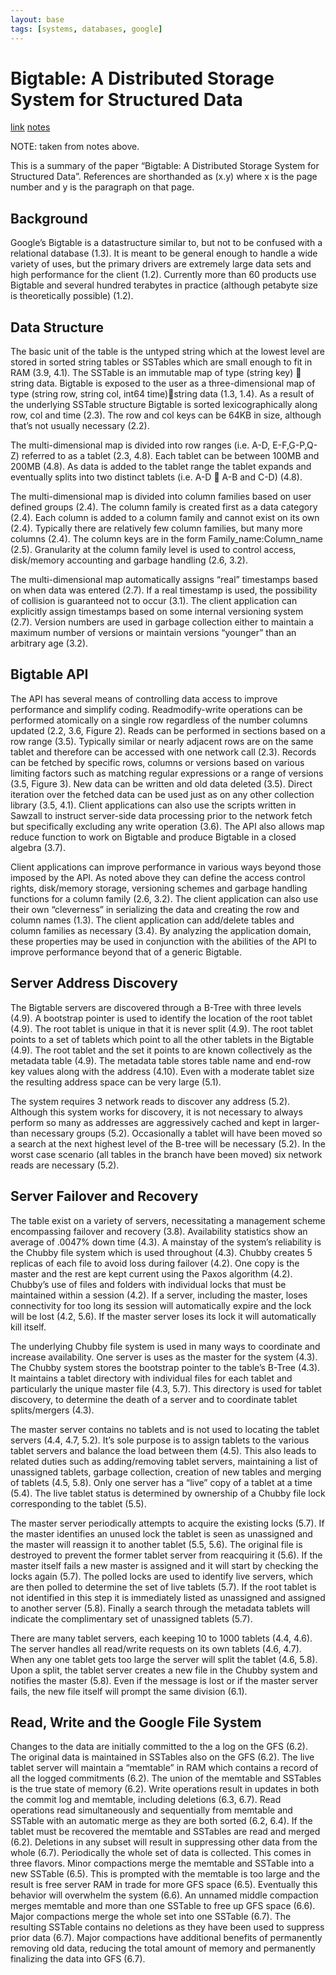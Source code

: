 ```yaml
---
layout: base
tags: [systems, databases, google]
---
```


# Bigtable: A Distributed Storage System for Structured Data
[link](http://xpgc.vicp.net/course/svt/TechDoc/storagepaper/bigtable-osdi06.pdf)
[notes](http://courses.cs.vt.edu/cs5204/fall11-kafura/Student-Presentations/Bigtable-Notes.pdf)

NOTE: taken from notes above.

This is a summary of the paper “Bigtable: A Distributed Storage System for Structured Data”. References
are shorthanded as (x.y) where x is the page number and y is the paragraph on that page.

## Background

Google’s Bigtable is a datastructure similar to, but not to be confused with a relational database (1.3). It
is meant to be general enough to handle a wide variety of uses, but the primary drivers are extremely
large data sets and high performance for the client (1.2). Currently more than 60 products use Bigtable
and several hundred terabytes in practice (although petabyte size is theoretically possible) (1.2).

## Data Structure

The basic unit of the table is the untyped string which at the lowest level are stored in sorted string
tables or SSTables which are small enough to fit in RAM (3.9, 4.1). The SSTable is an immutable map of
type (string key)  string data. Bigtable is exposed to the user as a three-dimensional map of type
(string row, string col, int64 time)string data (1.3, 1.4). As a result of the underlying SSTable structure
Bigtable is sorted lexicographically along row, col and time (2.3). The row and col keys can be 64KB in
size, although that’s not usually necessary (2.2).

The multi-dimensional map is divided into row ranges (i.e. A-D, E-F,G-P,Q-Z) referred to as a tablet (2.3,
4.8). Each tablet can be between 100MB and 200MB (4.8). As data is added to the tablet range the
tablet expands and eventually splits into two distinct tablets (i.e. A-D  A-B and C-D) (4.8).

The multi-dimensional map is divided into column families based on user defined groups (2.4). The
column family is created first as a data category (2.4). Each column is added to a column family and
cannot exist on its own (2.4). Typically there are relatively few column families, but many more columns
(2.4). The column keys are in the form Family_name:Column_name (2.5). Granularity at the column
family level is used to control access, disk/memory accounting and garbage handling (2.6, 3.2).

The multi-dimensional map automatically assigns “real” timestamps based on when data was entered
(2.7). If a real timestamp is used, the possibility of collision is guaranteed not to occur (3.1). The client
application can explicitly assign timestamps based on some internal versioning system (2.7). Version
numbers are used in garbage collection either to maintain a maximum number of versions or maintain
versions “younger” than an arbitrary age (3.2).

## Bigtable API
The API has several means of controlling data access to improve performance and simplify coding. Readmodify-write
operations can be performed atomically on a single row regardless of the number columns
updated (2.2, 3.6, Figure 2). Reads can be performed in sections based on a row range (3.5). Typically
similar or nearly adjacent rows are on the same tablet and therefore can be accessed with one network
call (2.3). Records can be fetched by specific rows, columns or versions based on various limiting factors
such as matching regular expressions or a range of versions (3.5, Figure 3). New data can be written and
old data deleted (3.5). Direct iteration over the fetched data can be used just as on any other collection
library (3.5, 4.1). Client applications can also use the scripts written in Sawzall to instruct server-side
data processing prior to the network fetch but specifically excluding any write operation (3.6). The API
also allows map reduce function to work on Bigtable and produce Bigtable in a closed algebra (3.7).

Client applications can improve performance in various ways beyond those imposed by the API. As
noted above they can define the access control rights, disk/memory storage, versioning schemes and
garbage handling functions for a column family (2.6, 3.2). The client application can also use their own
“cleverness” in serializing the data and creating the row and column names (1.3). The client application
can add/delete tables and column families as necessary (3.4). By analyzing the application domain, these
properties may be used in conjunction with the abilities of the API to improve performance beyond that
of a generic Bigtable.

## Server Address Discovery
The Bigtable servers are discovered through a B-Tree with three levels (4.9). A bootstrap pointer is used
to identify the location of the root tablet (4.9). The root tablet is unique in that it is never split (4.9). The
root tablet points to a set of tablets which point to all the other tablets in the Bigtable (4.9). The root
tablet and the set it points to are known collectively as the metadata table (4.9). The metadata table
stores table name and end-row key values along with the address (4.10). Even with a moderate tablet
size the resulting address space can be very large (5.1).

The system requires 3 network reads to discover any address (5.2). Although this system works for
discovery, it is not necessary to always perform so many as addresses are aggressively cached and kept
in larger-than necessary groups (5.2). Occasionally a tablet will have been moved so a search at the next
highest level of the B-tree will be necessary (5.2). In the worst case scenario (all tables in the branch
have been moved) six network reads are necessary (5.2).

## Server Failover and Recovery
The table exist on a variety of servers, necessitating a management scheme encompassing failover and
recovery (3.8). Availability statistics show an average of .0047% down time (4.3). A mainstay of the
system’s reliability is the Chubby file system which is used throughout (4.3). Chubby creates 5 replicas of
each file to avoid loss during failover (4.2). One copy is the master and the rest are kept current using
the Paxos algorithm (4.2). Chubby’s use of files and folders with individual locks that must be maintained
within a session (4.2). If a server, including the master, loses connectivity for too long its session will
automatically expire and the lock will be lost (4.2, 5.6). If the master server loses its lock it will
automatically kill itself.

The underlying Chubby file system is used in many ways to coordinate and increase availability. One
server is uses as the master for the system (4.3). The Chubby system stores the bootstrap pointer to the
table’s B-Tree (4.3). It maintains a tablet directory with individual files for each tablet and particularly
the unique master file (4.3, 5.7). This directory is used for tablet discovery, to determine the death of a
server and to coordinate tablet splits/mergers (4.3).

The master server contains no tablets and is not used to locating the tablet servers (4.4, 4.7, 5.2). It’s
sole purpose is to assign tablets to the various tablet servers and balance the load between them (4.5).
This also leads to related duties such as adding/removing tablet servers, maintaining a list of unassigned
tablets, garbage collection, creation of new tables and merging of tablets (4.5, 5.8). Only one server has
a “live” copy of a tablet at a time (5.4). The live tablet status is determined by ownership of a Chubby file
lock corresponding to the tablet (5.5).

The master server periodically attempts to acquire the existing locks (5.7). If the master identifies an
unused lock the tablet is seen as unassigned and the master will reassign it to another tablet (5.5, 5.6).
The original file is destroyed to prevent the former tablet server from reacquiring it (5.6). If the master
itself fails a new master is assigned and it will start by checking the locks again (5.7). The polled locks are
used to identify live servers, which are then polled to determine the set of live tablets (5.7). If the root
tablet is not identified in this step it is immediately listed as unassigned and assigned to another server
(5.8). Finally a search through the metadata tablets will indicate the complimentary set of unassigned
tablets (5.7).

There are many tablet servers, each keeping 10 to 1000 tablets (4.4, 4.6). The server handles all
read/write requests on its own tablets (4.6, 4.7). When any one tablet gets too large the server will split
the tablet (4.6, 5.8). Upon a split, the tablet server creates a new file in the Chubby system and notifies
the master (5.8). Even if the message is lost or if the master server fails, the new file itself will prompt
the same division (6.1).

## Read, Write and the Google File System
Changes to the data are initially committed to the a log on the GFS (6.2). The original data is maintained
in SSTables also on the GFS (6.2). The live tablet server will maintain a “memtable” in RAM which
contains a record of all the logged commitments (6.2). The union of the memtable and SSTables is the
true state of memory (6.2). Write operations result in updates in both the commit log and memtable,
including deletions (6.3, 6.7). Read operations read simultaneously and sequentially from memtable and
SSTable with an automatic merge as they are both sorted (6.2, 6.4). If the tablet must be recovered the
memtable and SSTables are read and merged (6.2). Deletions in any subset will result in suppressing
other data from the whole (6.7).
Periodically the whole set of data is collected. This comes in three flavors. Minor compactions merge the
memtable and SSTable into a new SSTable (6.5). This is prompted with the memtable is too large and
the result is free server RAM in trade for more GFS space (6.5). Eventually this behavior will overwhelm
the system (6.6). An unnamed middle compaction merges memtable and more than one SSTable to free
up GFS space (6.6). Major compactions merge the whole set into one SSTable (6.7). The resulting
SSTable contains no deletions as they have been used to suppress prior data (6.7). Major compactions
have additional benefits of permanently removing old data, reducing the total amount of memory and
permanently finalizing the data into GFS (6.7).
